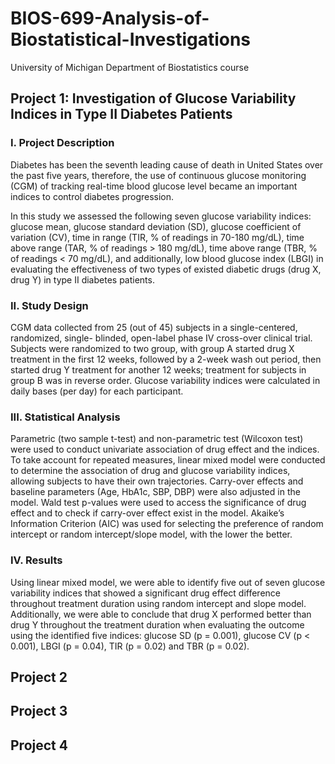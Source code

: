 # BIOS-699-Analysis-of-Biostatistical-Investigations
University of Michigan Department of Biostatistics course

## Project 1: Investigation of Glucose Variability Indices in Type II Diabetes Patients
### I. Project Description
Diabetes has been the seventh leading cause of death in United States over the past five years, therefore, the use of continuous glucose monitoring (CGM) of tracking real-time blood glucose level became an important indices to control diabetes progression.   

In this study we assessed the following seven glucose variability indices: glucose mean, glucose standard deviation (SD), glucose coefficient of variation (CV), time in range (TIR, % of readings in 70-180 mg/dL), time above range (TAR, % of readings > 180 mg/dL), time above range (TBR, % of readings < 70 mg/dL), and additionally, low blood glucose index (LBGI) in evaluating the effectiveness of two types of existed diabetic drugs (drug X, drug Y) in type II diabetes patients.

### II. Study Design
CGM data collected from 25 (out of 45) subjects in a single-centered, randomized, single- blinded, open-label phase IV cross-over clinical trial. Subjects were randomized to two group, with group A started drug X treatment in the first 12 weeks, followed by a 2-week wash out period, then started drug Y treatment for another 12 weeks; treatment for subjects in group B was in reverse order. Glucose variability indices were calculated in daily bases (per day) for each participant. 

### III. Statistical Analysis
Parametric (two sample t-test) and non-parametric test (Wilcoxon test) were used to conduct univariate association of drug effect and the indices. To take account for repeated measures, linear mixed model were conducted to determine the association of drug and glucose variability indices, allowing subjects to have their own trajectories. Carry-over effects and baseline parameters (Age, HbA1c, SBP, DBP) were also adjusted in the model. Wald test p-values were used to access the significance of drug effect and to check if carry-over effect exist in the model. Akaike’s Information Criterion (AIC) was used for selecting the preference of random intercept or random intercept/slope model, with the lower the better.

### IV. Results
Using linear mixed model, we were able to identify five out of seven glucose variability indices that showed a significant drug effect difference throughout treatment duration using random intercept and slope model. Additionally, we were able to conclude that drug X performed better than drug Y throughout the treatment duration when evaluating the outcome using the identified five indices: glucose SD (p = 0.001), glucose CV (p < 0.001), LBGI (p = 0.04), TIR (p = 0.02) and TBR (p = 0.02).

## Project 2

## Project 3

## Project 4
